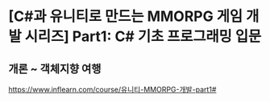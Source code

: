 # [C#과 유니티로 만드는 MMORPG 게임 개발 시리즈] Part1: C# 기초 프로그래밍 입문
## 개론 ~ 객체지향 여행
https://www.inflearn.com/course/유니티-MMORPG-개발-part1#
